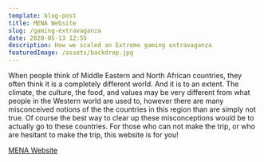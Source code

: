 ```yaml
---
template: blog-post
title: MENA Website
slug: /gaming-extravaganza
date: 2020-05-13 12:55
description: How we scaled an Extreme gaming extravaganza
featuredImage: /assets/backdrop.jpg
---
```

When people think of Middle Eastern and North African countries, they often think it is a completely different world. And it is to an extent. The climate, the culture, the food, and values may be very different from what people in the Western world are used to, however there are many misconceived notions of the the countries in this region than are simply not true. Of course the best way to clear up these misconceptions would be to actually go to these countries. For those who can not make the trip, or who are hesitant to make the trip, this website is for you!

[MENA Website](https://tourofmena.netlify.com)
